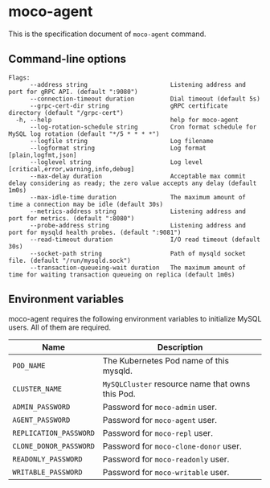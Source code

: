 # moco-agent

This is the specification document of `moco-agent` command.

## Command-line options

```
Flags:
      --address string                       Listening address and port for gRPC API. (default ":9080")
      --connection-timeout duration          Dial timeout (default 5s)
      --grpc-cert-dir string                 gRPC certificate directory (default "/grpc-cert")
  -h, --help                                 help for moco-agent
      --log-rotation-schedule string         Cron format schedule for MySQL log rotation (default "*/5 * * * *")
      --logfile string                       Log filename
      --logformat string                     Log format [plain,logfmt,json]
      --loglevel string                      Log level [critical,error,warning,info,debug]
      --max-delay duration                   Acceptable max commit delay considering as ready; the zero value accepts any delay (default 1m0s)
      --max-idle-time duration               The maximum amount of time a connection may be idle (default 30s)
      --metrics-address string               Listening address and port for metrics. (default ":8080")
      --probe-address string                 Listening address and port for mysqld health probes. (default ":9081")
      --read-timeout duration                I/O read timeout (default 30s)
      --socket-path string                   Path of mysqld socket file. (default "/run/mysqld.sock")
      --transaction-queueing-wait duration   The maximum amount of time for waiting transaction queueing on replica (default 1m0s)
```

## Environment variables

moco-agent requires the following environment variables to initialize MySQL users.
All of them are required.

| Name                   | Description                                      |
| ---------------------- | ------------------------------------------------ |
| `POD_NAME`             | The Kubernetes Pod name of this mysqld.          |
| `CLUSTER_NAME`         | `MySQLCluster` resource name that owns this Pod. |
| `ADMIN_PASSWORD`       | Password for `moco-admin` user.                  |
| `AGENT_PASSWORD`       | Password for `moco-agent` user.                  |
| `REPLICATION_PASSWORD` | Password for `moco-repl` user.                   |
| `CLONE_DONOR_PASSWORD` | Password for `moco-clone-donor` user.            |
| `READONLY_PASSWORD`    | Password for `moco-readonly` user.               |
| `WRITABLE_PASSWORD`    | Password for `moco-writable` user.               |
